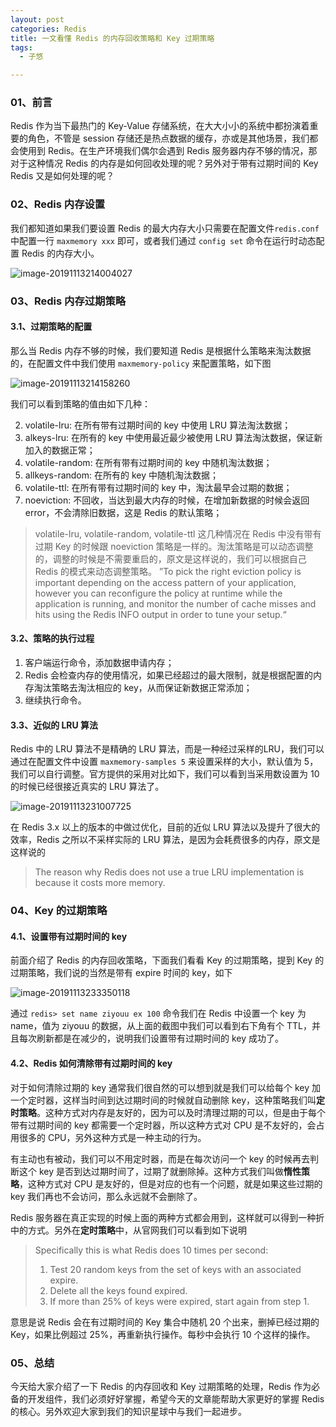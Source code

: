```yaml
---
layout: post
categories: Redis
title: 一文看懂 Redis 的内存回收策略和 Key 过期策略
tags:
  - 子悠

---
```


### 01、前言
Redis 作为当下最热门的 Key-Value 存储系统，在大大小小的系统中都扮演着重要的角色，不管是 session 存储还是热点数据的缓存，亦或是其他场景，我们都会使用到 Redis。在生产环境我们偶尔会遇到 Redis 服务器内存不够的情况，那对于这种情况 Redis 的内存是如何回收处理的呢？另外对于带有过期时间的 Key Redis 又是如何处理的呢？

 <!--more-->

### 02、Redis 内存设置

我们都知道如果我们要设置 Redis 的最大内存大小只需要在配置文件`redis.conf` 中配置一行 `maxmemory xxx` 即可，或者我们通过 `config set` 命令在运行时动态配置 Redis 的内存大小。

![image-20191113214004027](http://www.justdojava.com/assets/images/2019/java/image_ziyou/01.png)

### 03、Redis 内存过期策略

#### 3.1、过期策略的配置

那么当 Redis 内存不够的时候，我们要知道 Redis 是根据什么策略来淘汰数据的，在配置文件中我们使用 `maxmemory-policy` 来配置策略，如下图

![image-20191113214158260](http://www.justdojava.com/assets/images/2019/java/image_ziyou/02.png)

我们可以看到策略的值由如下几种：

2. volatile-lru: 在所有带有过期时间的 key 中使用 LRU 算法淘汰数据；
3. alkeys-lru: 在所有的 key 中使用最近最少被使用 LRU 算法淘汰数据，保证新加入的数据正常；
3. volatile-random: 在所有带有过期时间的 key 中随机淘汰数据；
4. allkeys-random: 在所有的 key 中随机淘汰数据；
5. volatile-ttl: 在所有带有过期时间的 key 中，淘汰最早会过期的数据；
6. noeviction: 不回收，当达到最大内存的时候，在增加新数据的时候会返回 error，不会清除旧数据，这是 Redis 的默认策略；

> volatile-lru, volatile-random, volatile-ttl 这几种情况在 Redis 中没有带有过期 Key 的时候跟 noeviction 策略是一样的。淘汰策略是可以动态调整的，调整的时候是不需要重启的，原文是这样说的，我们可以根据自己 Redis 的模式来动态调整策略。
> ”To pick the right eviction policy is important depending on the access pattern of your application, however you can reconfigure the policy at runtime while the application is running, and monitor the number of cache misses and hits using the Redis INFO output in order to tune your setup.“

#### 3.2、策略的执行过程

1. 客户端运行命令，添加数据申请内存；
2. Redis 会检查内存的使用情况，如果已经超过的最大限制，就是根据配置的内存淘汰策略去淘汰相应的 key，从而保证新数据正常添加；
3. 继续执行命令。

#### 3.3、近似的 LRU 算法

Redis 中的 LRU 算法不是精确的 LRU 算法，而是一种经过采样的LRU，我们可以通过在配置文件中设置 `maxmemory-samples 5` 来设置采样的大小，默认值为 5，我们可以自行调整。官方提供的采用对比如下，我们可以看到当采用数设置为 10 的时候已经很接近真实的 LRU 算法了。

![image-20191113231007725](http://www.justdojava.com/assets/images/2019/java/image_ziyou/03.png)

在 Redis 3.x 以上的版本的中做过优化，目前的近似 LRU 算法以及提升了很大的效率，Redis 之所以不采样实际的 LRU 算法，是因为会耗费很多的内存，原文是这样说的

> The reason why Redis does not use a true LRU implementation is because it costs more memory.

### 04、Key 的过期策略

#### 4.1、设置带有过期时间的 key

前面介绍了 Redis 的内存回收策略，下面我们看看 Key 的过期策略，提到 Key 的过期策略，我们说的当然是带有 expire 时间的 key，如下

![image-20191113233350118](http://www.justdojava.com/assets/images/2019/java/image_ziyou/04.png)

通过 `redis> set name ziyouu ex 100` 命令我们在 Redis 中设置一个 key 为 name，值为 ziyouu 的数据，从上面的截图中我们可以看到右下角有个 TTL，并且每次刷新都是在减少的，说明我们设置带有过期时间的 key 成功了。

#### 4.2、Redis 如何清除带有过期时间的 key

对于如何清除过期的 key 通常我们很自然的可以想到就是我们可以给每个 key 加一个定时器，这样当时间到达过期时间的时候就自动删除 key，这种策略我们叫**定时策略**。这种方式对内存是友好的，因为可以及时清理过期的可以，但是由于每个带有过期时间的 key 都需要一个定时器，所以这种方式对 CPU 是不友好的，会占用很多的 CPU，另外这种方式是一种主动的行为。

有主动也有被动，我们可以不用定时器，而是在每次访问一个 key 的时候再去判断这个 key 是否到达过期时间了，过期了就删除掉。这种方式我们叫做**惰性策略**，这种方式对 CPU 是友好的，但是对应的也有一个问题，就是如果这些过期的 key 我们再也不会访问，那么永远就不会删除了。

Redis 服务器在真正实现的时候上面的两种方式都会用到，这样就可以得到一种折中的方式。另外在**定时策略**中，从官网我们可以看到如下说明

> Specifically this is what Redis does 10 times per second:
>
> 1. Test 20 random keys from the set of keys with an associated expire.
> 2. Delete all the keys found expired.
> 3. If more than 25% of keys were expired, start again from step 1.

意思是说 Redis 会在有过期时间的 Key 集合中随机 20 个出来，删掉已经过期的 Key，如果比例超过 25%，再重新执行操作。每秒中会执行 10 个这样的操作。

### 05、总结

今天给大家介绍了一下 Redis 的内存回收和 Key 过期策略的处理，Redis 作为必备的开发组件，我们必须好好掌握，希望今天的文章能帮助大家更好的掌握 Redis 的核心。另外欢迎大家到我们的知识星球中与我们一起进步。

